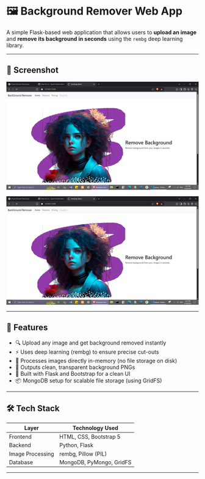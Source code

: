# 🖼️ Background Remover Web App

A simple Flask-based web application that allows users to **upload an image** and **remove its background in seconds** using the `rembg` deep learning library.

---

## 🚀 Screenshot

![Screenshot](readme/ss1.png)

![Screenshot](readme/ss1.png)

---

## 📸 Features

- 🔍 Upload any image and get background removed instantly
- ⚡ Uses deep learning (rembg) to ensure precise cut-outs
- 💾 Processes images directly in-memory (no file storage on disk)
- 🎨 Outputs clean, transparent background PNGs
- 🧰 Built with Flask and Bootstrap for a clean UI
- 📦 MongoDB setup for scalable file storage (using GridFS)

---

## 🛠️ Tech Stack

| Layer           | Technology Used              |
|-----------------|------------------------------|
| Frontend        | HTML, CSS, Bootstrap 5       |
| Backend         | Python, Flask                |
| Image Processing| rembg, Pillow (PIL)          |
| Database        | MongoDB, PyMongo, GridFS     |

---
